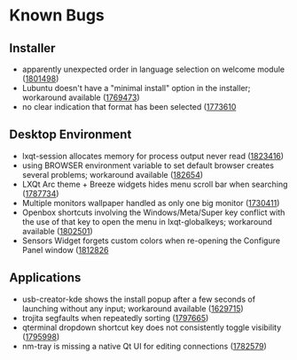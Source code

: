 Known Bugs
==========

Installer
---------

 * apparently unexpected order in language selection on welcome module ([1801498](https://bugs.launchpad.net/calamares/+bug/1801498))
 * Lubuntu doesn't have a "minimal install" option in the installer; workaround available ([1769473](https://bugs.launchpad.net/ubuntu/+source/calamares-settings-ubuntu/+bug/1769473))
 * no clear indication that format has been selected ([1773610](https://bugs.launchpad.net/calamares/+bug/1773610)

Desktop Environment
-------------------

 * lxqt-session allocates memory for process output never read ([1823416](https://bugs.launchpad.net/ubuntu/+source/lxqt-session/+bug/1823416))
 * using BROWSER environment variable to set default browser creates several problems; workaround available ([182654](https://bugs.launchpad.net/ubuntu/+source/lxqt-session/+bug/1824654))
 * LXQt Arc theme + Breeze widgets hides menu scroll bar when searching ([1787734](https://bugs.launchpad.net/ubuntu/+source/lubuntu-artwork/+bug/1787734))
 * Multiple monitors wallpaper handled as only one big monitor ([1730411](https://bugs.launchpad.net/lxqt/+bug/1730411))
 * Openbox shortcuts involving the Windows/Meta/Super key conflict with the use of that key to open the menu in lxqt-globalkeys; workaround available ([1802501](https://bugs.launchpad.net/ubuntu/+source/lubuntu-default-settings/+bug/1802501))
 * Sensors Widget forgets custom colors when re-opening the Configure Panel window ([1812826](https://bugs.launchpad.net/lxqt/+bug/1812826)

Applications
------------

 * usb-creator-kde shows the install popup after a few seconds of launching without any input; workaround available ([1629715](https://bugs.launchpad.net/ubuntu/+source/usb-creator/+bug/1629715))
 * trojita segfaults when repeatedly sorting ([1797665](https://bugs.launchpad.net/ubuntu/+source/trojita/+bug/1797665))
 * qterminal dropdown shortcut key does not consistently toggle visibility ([1795998](https://bugs.launchpad.net/ubuntu/+source/qterminal/+bug/1795998))
 * nm-tray is missing a native Qt UI for editing connections ([1782579](https://bugs.launchpad.net/nm-tray/+bug/1782579))
